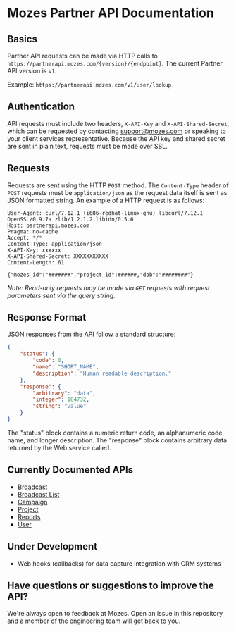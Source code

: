 # Mozes Partner API Documentation

Basics
--------

Partner API requests can be made via HTTP calls to `https://partnerapi.mozes.com/{version}/{endpoint}`. The current Partner API version is `v1`.

Example: `https://partnerapi.mozes.com/v1/user/lookup`

Authentication
--------

API requests must include two headers, `X-API-Key` and `X-API-Shared-Secret`, which can be requested by contacting support@mozes.com or speaking to your client services representative. Because the API key and shared secret are sent in plain text, requests must be made over SSL.

Requests
--------

Requests are sent using the HTTP `POST` method. The `Content-Type` header of `POST` requests must be `application/json` as the request data itself is sent as JSON formatted string. An example of a HTTP request is as follows:

```
User-Agent: curl/7.12.1 (i686-redhat-linux-gnu) libcurl/7.12.1 OpenSSL/0.9.7a zlib/1.2.1.2 libidn/0.5.6
Host: partnerapi.mozes.com
Pragma: no-cache
Accept: */*
Content-Type: application/json
X-API-Key: xxxxxx
X-API-Shared-Secret: XXXXXXXXXXX
Content-Length: 61

{"mozes_id":"#######","project_id":######,"dob":"########"}
```

*Note: Read-only requests may be made via `GET` requests with request parameters sent via the query string.*

Response Format
--------

JSON responses from the API follow a standard structure:
```json
{
    "status": {
        "code": 0,
        "name": "SHORT_NAME",
        "description": "Human readable description."
    },
    "response": {
        "arbitrary": "data",
        "integer": 184732,
        "string": "value"
    }
}
```
The "status" block contains a numeric return code, an alphanumeric code name, and longer description. The "response" block contains arbitrary data returned by the Web service called.

Currently Documented APIs
--------

* [Broadcast](https://github.com/mozes/partner-api-docs/blob/master/sections/broadcasting.md#broadcasting "Broadcast")
* [Broadcast List](https://github.com/mozes/partner-api-docs/blob/master/sections/broadcast_list.md#broadcast-list "Broadcast List")
* [Campaign](https://github.com/mozes/partner-api-docs/blob/master/sections/campaign.md#campaign "Campaign")
* [Project](https://github.com/mozes/partner-api-docs/blob/master/sections/project.md#project "Project")
* [Reports](https://github.com/mozes/partner-api-docs/blob/master/sections/reports.md#reports "Reports")
* [User](https://github.com/mozes/partner-api-docs/blob/master/sections/user.md#mozes-user "User")

Under Development
--------
* Web hooks (callbacks) for data capture integration with CRM systems

Have questions or suggestions to improve the API?
--------
We're always open to feedback at Mozes. Open an issue in this repository and a member of the engineering team will get back to you.



